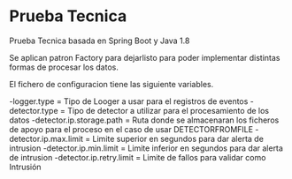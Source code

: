 # Prueba Tecnica

Prueba Tecnica basada en Spring Boot y Java 1.8

Se aplican patron Factory para dejarlisto para poder implementar distintas formas de procesar los datos.

El fichero de configuracion tiene las siguiente variables.

-logger.type = Tipo de Looger a usar para el registros de eventos
-detector.type = Tipo de detector a utilizar para el procesamiento de los datos
-detector.ip.storage.path = Ruta donde se almacenaran los ficheros de apoyo para el proceso en el caso de usar DETECTORFROMFILE
-detector.ip.max.limit = Limite superior en segundos para dar alerta de intrusion
-detector.ip.min.limit = Limite inferior en segundos para dar alerta de intrusion
-detector.ip.retry.limit = Limite de fallos para validar como Intrusión

